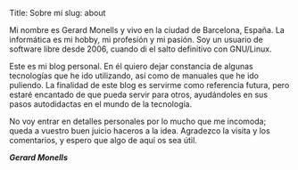 Title: Sobre mí
slug: about



Mi nombre es Gerard Monells y vivo en la ciudad de Barcelona, España.
La informática es mi hobby, mi profesión y mi pasión. Soy un usuario de
software libre desde 2006, cuando di el salto definitivo con GNU/Linux.

Este es mi blog personal. En él quiero dejar constancia de algunas
tecnologías que he ido utilizando, así como de manuales que he ido
puliendo. La finalidad de este blog es servirme como referencia futura,
pero estaré encantado de que pueda servir para otros, ayudándoles
en sus pasos autodidactas en el mundo de la tecnología.

No voy entrar en detalles personales por lo mucho que me incomoda;
queda a vuestro buen juicio haceros a la idea. Agradezco la visita y
los comentarios, y espero que algo de aquí os sea útil.

***Gerard Monells***
